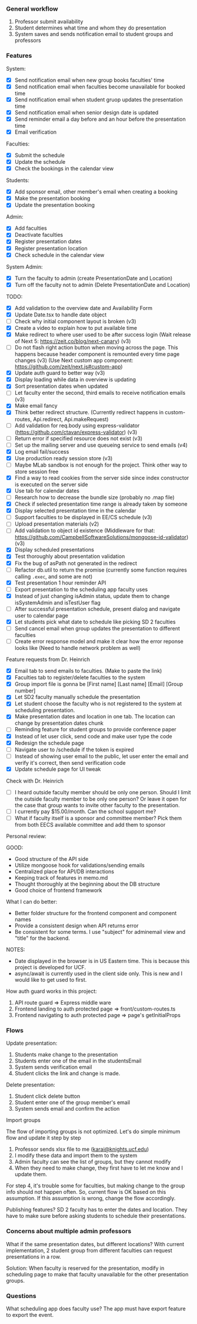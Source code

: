 ### General workflow

1. Professor submit availability
2. Student determines what time and whom they do presentation
3. System saves and sends notification email to student groups and professors

### Features

System: 

- [x] Send notification email when new group books faculties' time
- [x] Send notification email when faculties become unavailable for booked time
- [x] Send notification email when student gruop updates the presentation time
- [x] Send notification email when senior design date is updated
- [x] Send reminder email a day before and an hour before the presentation time
- [x] Email verification

Faculties:

- [x] Submit the schedule
- [x] Update the schedule
- [x] Check the bookings in the calendar view

Students:

- [x] Add sponsor email, other member's email when creating a booking
- [x] Make the presentation booking
- [x] Update the presentation booking

Admin:

- [x] Add faculties
- [x] Deactivate faculties
- [x] Register presentation dates
- [x] Register presentation location
- [x] Check schedule in the calendar view

System Admin:

- [x] Turn the faculty to admin (create PresentationDate and Location)
- [x] Turn off the faculty not to admin (Delete PresentationDate and Location)

TODO:

- [x] Add validation to the overview date and Availability Form
- [x] Update Date.tsx to handle date object
- [ ] Check why initial component layout is broken (v3)
- [x] Create a video to explain how to put available time
- [x] Make redirect to where user used to be after success login (Wait release of Next 5: https://zeit.co/blog/next-canary) (v3)
- [ ] Do not flash right action button when moving across the page. This happens because header component is remounted every time page changes (v3) (Use Next custom app component: https://github.com/zeit/next.js#custom-app)
- [x] Update auth guard to better way (v3)
- [x] Display loading while data in overview is updating
- [x] Sort presentation dates when updated
- [ ] Let faculty enter the second, third emails to receive notification emails (v3)
- [x] Make email fancy
- [x] Think better redirect structure. (Currently redirect happens in custom-routes, Api.redirect, Api.makeRequest)
- [ ] Add validation for req.body using express-validator (https://github.com/ctavan/express-validator) (v3)
- [ ] Return error if specified resource does not exist (v3)
- [ ] Set up the mailing server and use queueing service to send emails (v4)
- [x] Log email fail/success
- [x] Use production ready session store (v3)
- [ ] Maybe MLab sandbox is not enough for the project. Think other way to store session free
- [x] Find a way to read cookies from the server side since index constructor is executed on the server side
- [x] Use tab for calendar dates
- [ ] Research how to decrease the bundle size (probably no .map file)
- [x] Check if selected presentation time range is already taken by someone
- [x] Display selected presentation time in the calendar
- [ ] Support faculties to be displayed in EE/CS schedule (v3)
- [ ] Upload presentation materials (v2)
- [ ] Add validation to object id existence (Middleware for that: https://github.com/CampbellSoftwareSolutions/mongoose-id-validator) (v3)
- [x] Display scheduled presentations
- [x] Test thoroughly about presentation validation
- [x] Fix the bug of asPath not generated in the redirect
- [ ] Refactor db.util to return the promise (currently some function requires calling `.exec`, and some are not)
- [x] Test presentation 1 hour reminder API
- [ ] Export presentation to the scheduling app faculty uses
- [x] Instead of just changing isAdmin status, update them to change isSystemAdmin and isTestUser flag
- [ ] After successful presentation schedule, present dialog and navigate user to calendar page
- [x] Let students pick what date to schedule like picking SD 2 faculties
- [ ] Send cancel email when group updates the presentation to different faculties
- [ ] Create error response model and make it clear how the error reponse looks like (Need to handle network problem as well)

Feature requests from Dr. Heinrich

- [x] Email tab to send emails to faculties. (Make <LINK></LINK>to paste the link)
- [x] Faculties tab to register/delete faculties to the system
- [x] Group import file is gonna be [First name] [Last name] [Email] [Group number]
- [x] Let SD2 faculty manually schedule the presentation
- [x] Let student choose the faculty who is not registered to the system at scheduling presentation. 
- [x] Make presentation dates and location in one tab. The location can change by presentation dates chunk
- [ ] Reminding feature for student groups to provide conference paper
- [x] Instead of let user click, send code and make user type the code
- [x] Redesign the schedule page
- [ ] Navigate user to /schedule if the token is expired
- [ ] Instead of showing user email to the public, let user enter the email and verify it's correct, then send verification code
- [x] Update schedule page for UI tweak

Check with Dr. Heinrich

- [ ] I heard outside faculty member should be only one person. Should I limit the outside faculty member to be only one person? Or leave it open for the case that group wants to invite other faculty to the presentation.
- [ ] I currently pay $15.00/month. Can the school support me?
- [ ] What if faculty itself is a sponsor and committee member? Pick them from both EECS available committee and add them to sponsor

Personal review:

GOOD: 

- Good structure of the API side
- Utilize mongoose hook for validations/sending emails
- Centralized place for API/DB interactions
- Keeping track of features in memo.md
- Thought thoroughly at the beginning about the DB structure
- Good choice of frontend framework

What I can do better:

- Better folder structure for the frontend component and component names
- Provide a consistent design when API returns error
- Be consistent for some terms. I use "subject" for adminemail view and "title" for the backend. 

NOTES:

* Date displayed in the browser is in US Eastern time. This is because this project is developed for UCF.
* async/await is currently used in the client side only. This is new and I would like to get used to first.

How auth guard works in this project:

1. API route guard => Express middle ware
2. Frontend landing to auth protected page => front/custom-routes.ts
3. Frontend navigating to auth protected page => page's getInitialProps

### Flows

Update presentation:

1. Students make change to the presentation
2. Students enter one of the email in the studentsEmail
3. System sends verification email
4. Student clicks the link and change is made. 

Delete presentation:

1. Student click delete button
2. Student enter one of the group member's email
3. System sends email and confirm the action

Import groups

The flow of importing groups is not optimized. Let's do simple minimum flow and update it step by step

1. Professor sends xlsx file to me (karai@knights.ucf.edu)
2. I modify these data and import them to the system
3. Admin faculty can see the list of groups, but they cannot modify
4. When they need to make change, they first have to let me know and I update them.

For step 4, it's trouble some for faculties, but making change to the group info should not happen often. So, current flow is OK based on this assumption.
If this assumption is wrong, change the flow accordingly.

Publishing features?
SD 2 faculty has to enter the dates and location. They have to make sure before asking students to schedule their presentations.

### Concerns about multiple admin professors

What if the same presentation dates, but different locations?
With current implementation, 2 student group from different faculties can request presentations in a row. 

Solution: When faculty is reserved for the presentation, modify in scheduling page to make that faculty unavailable for the other presentation groups.

### Questions

What scheduling app does faculty use? The app must have export feature to export the event.